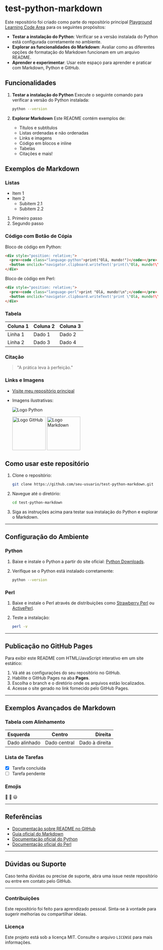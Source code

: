 # test-python-markdown

Este repositório foi criado como parte do repositório principal [Playground Learning Code Area](https://github.com/seu-usuario/Playground-Learning-Code-Area) para os seguintes propósitos:

- **Testar a instalação do Python**: Verificar se a versão instalada do Python está configurada corretamente no ambiente.
- **Explorar as funcionalidades do Markdown**: Avaliar como as diferentes opções de formatação do Markdown funcionam em um arquivo README.
- **Aprender e experimentar**: Usar este espaço para aprender e praticar com Markdown, Python e GitHub.

## Funcionalidades

1. **Testar a instalação do Python**
   Execute o seguinte comando para verificar a versão do Python instalada:

   ```bash
   python --version
   ```

2. **Explorar Markdown**
   Este README contém exemplos de:

   - Títulos e subtítulos
   - Listas ordenadas e não ordenadas
   - Links e imagens
   - Código em blocos e inline
   - Tabelas
   - Citações e mais!

## Exemplos de Markdown

### Listas

- Item 1
- Item 2
  - Subitem 2.1
  - Subitem 2.2

1. Primeiro passo
2. Segundo passo

### Código com Botão de Cópia

Bloco de código em Python:

```html
<div style="position: relative;">
  <pre><code class="language-python">print("Olá, mundo!")</code></pre>
  <button onclick="navigator.clipboard.writeText('print(\"Olá, mundo!\")')" style="position: absolute; top: 0; right: 0;">Copiar</button>
</div>
```

Bloco de código em Perl:

```html
<div style="position: relative;">
  <pre><code class="language-perl">print "Olá, mundo!\n";</code></pre>
  <button onclick="navigator.clipboard.writeText('print \"Olá, mundo!\\n\";')" style="position: absolute; top: 0; right: 0;">Copiar</button>
</div>
```

### Tabela

| Coluna 1 | Coluna 2 | Coluna 3 |
|----------|----------|----------|
| Linha 1  | Dado 1   | Dado 2   |
| Linha 2  | Dado 3   | Dado 4   |

### Citação

> "A prática leva à perfeição."

### Links e Imagens

- [Visite meu repositório principal](https://github.com/seu-usuario/Playground-Learning-Code-Area)
- Imagens ilustrativas:

  ![Logo Python](https://upload.wikimedia.org/wikipedia/commons/c/c3/Python-logo-notext.svg)

  <img src="https://github.githubassets.com/images/modules/logos_page/GitHub-Mark.png" alt="Logo GitHub" width="110" height="110">

  <img src="https://upload.wikimedia.org/wikipedia/commons/4/48/Markdown-mark.svg" alt="Logo Markdown" width="110" height="110">


## Como usar este repositório

1. Clone o repositório:

   ```bash
   git clone https://github.com/seu-usuario/test-python-markdown.git
   ```

2. Navegue até o diretório:

   ```bash
   cd test-python-markdown
   ```

3. Siga as instruções acima para testar sua instalação do Python e explorar o Markdown.

---

## Configuração do Ambiente

### Python

1. Baixe e instale o Python a partir do site oficial: [Python Downloads](https://www.python.org/downloads/).
2. Verifique se o Python está instalado corretamente:

   ```bash
   python --version
   ```

### Perl

1. Baixe e instale o Perl através de distribuições como [Strawberry Perl](https://strawberryperl.com/) ou [ActivePerl](https://www.activestate.com/products/perl/).
2. Teste a instalação:

   ```bash
   perl -v
   ```

---

## Publicação no GitHub Pages

Para exibir este README com HTML/JavaScript interativo em um site estático:

1. Vá até as configurações do seu repositório no GitHub.
2. Habilite o GitHub Pages na aba **Pages**.
3. Escolha o branch e o diretório onde os arquivos estão localizados.
4. Acesse o site gerado no link fornecido pelo GitHub Pages.

---

## Exemplos Avançados de Markdown

### Tabela com Alinhamento

| Esquerda      | Centro       | Direita      |
|:--------------|:------------:|-------------:|
| Dado alinhado | Dado central | Dado à direita |

### Lista de Tarefas

- [x] Tarefa concluída
- [ ] Tarefa pendente

### Emojis

🎉 🚀 😃

---

## Referências

- [Documentação sobre README no GitHub](https://docs.github.com/pt/get-started/writing-on-github/getting-started-with-writing-and-formatting-on-github/basic-writing-and-formatting-syntax)
- [Guia oficial do Markdown](https://www.markdownguide.org/)
- [Documentação oficial do Python](https://docs.python.org/3/)
- [Documentação oficial do Perl](https://www.perl.org/docs.html)

---

## Dúvidas ou Suporte

Caso tenha dúvidas ou precise de suporte, abra uma issue neste repositório ou entre em contato pelo GitHub.

---

### Contribuições

Este repositório foi feito para aprendizado pessoal. Sinta-se à vontade para sugerir melhorias ou compartilhar ideias.

### Licença

Este projeto está sob a licença MIT. Consulte o arquivo `LICENSE` para mais informações.

